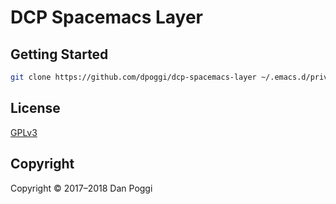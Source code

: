 # DCP Spacemacs Layer

## Getting Started

```sh
git clone https://github.com/dpoggi/dcp-spacemacs-layer ~/.emacs.d/private/dcp
```

## License

[GPLv3](https://www.gnu.org/licenses/gpl-3.0.en.html)

## Copyright

Copyright &copy; 2017&ndash;2018 Dan Poggi
